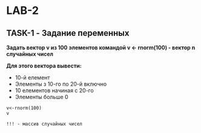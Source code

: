# **LAB-2**
## **TASK-1** - Задание переменных

**Задать вектор v из 100 элементов командой v <- rnorm(100) - вектор n случайных чисел**

**Для этого вектора вывести:**
* 10-й елемент 
* Элементы з 10-го по 20-й включно 
* 10 елементов начиная с 20-го 
* Элементы больше 0

```
v<-rnorm(100)
v
```
```
!!! - массив случайных чисел
